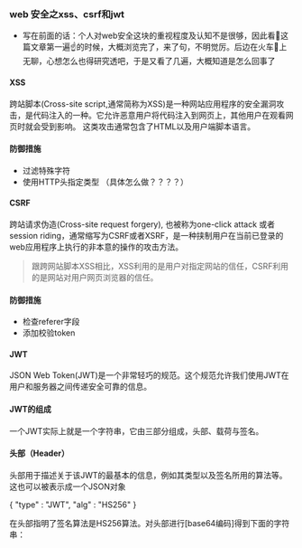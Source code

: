 ### web 安全之xss、csrf和jwt
* 写在前面的话：个人对web安全这块的重视程度及认知不是很够，因此看👀这篇文章第一遍☝️的时候，大概浏览完了，来了句，不明觉厉。后边在火车🚄上无聊，心想怎么也得研究透吧，于是又看了几遍，大概知道是怎么回事了

#### XSS
跨站脚本(Cross-site script,通常简称为XSS)是一种网站应用程序的安全漏洞攻击，是代码注入的一种。它允许恶意用户将代码注入到网页上，其他用户在观看网页时就会受到影响。
这类攻击通常包含了HTML以及用户端脚本语言。

#### 防御措施
* 过滤特殊字符
* 使用HTTP头指定类型
（具体怎么做？？？？）

#### CSRF
跨站请求伪造(Cross-site request forgery), 也被称为one-click attack 或者session riding，通常缩写为CSRF或者XSRF，是一种挟制用户在当前已登录的web应用程序上执行的非本意的操作的攻击方法。
> 跟跨网站脚本XSS相比，XSS利用的是用户对指定网站的信任，CSRF利用的是网站对用户网页浏览器的信任。

#### 防御措施
* 检查referer字段
* 添加校验token

#### JWT
JSON Web Token(JWT)是一个非常轻巧的规范。这个规范允许我们使用JWT在用户和服务器之间传递安全可靠的信息。

#### JWT的组成
一个JWT实际上就是一个字符串，它由三部分组成，头部、载荷与签名。

#### 头部（Header）
头部用于描述关于该JWT的最基本的信息，例如其类型以及签名所用的算法等。这也可以被表示成一个JSON对象

{
    "type" : "JWT",
    "alg" : "HS256"
}

在头部指明了签名算法是HS256算法。对头部进行[base64编码]得到下面的字符串：
